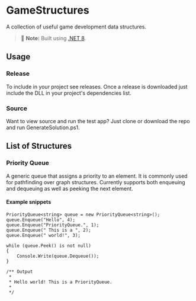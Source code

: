 # GameStructures
 A collection of useful game development data structures.
 > :memo: **Note:** Built using [.NET 8](https://dotnet.microsoft.com/en-us/download/dotnet/8.0).
 ## Usage
  ### Release
   To include in your project see releases. Once a release is downloaded just include the DLL in your project's dependencies list.
  ### Source
   Want to view source and run the test app? Just clone or download the repo and run GenerateSolution.ps1.
 ## List of Structures
  ### Priority Queue
   A generic queue that assigns a priority to an element. It is commonly used for pathfinding over graph structures. Currently supports both enqueuing and dequeuing as well as peeking the next element.
   #### Example snippets
    PriorityQueue<string> queue = new PriorityQueue<string>();
    queue.Enqueue("Hello", 4);
    queue.Enqueue("PriorityQueue.", 1);
    queue.Enqueue(" This is a ", 2);
    queue.Enqueue(" world!", 3);

    while (queue.Peek() is not null)
    {
        Console.Write(queue.Dequeue());
    }

    /** Output
     *
     * Hello world! This is a PriorityQueue.
     *
     */
